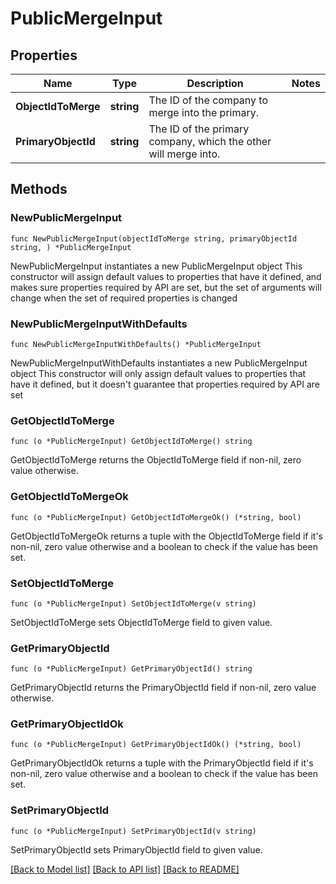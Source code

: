 # PublicMergeInput

## Properties

Name | Type | Description | Notes
------------ | ------------- | ------------- | -------------
**ObjectIdToMerge** | **string** | The ID of the company to merge into the primary. | 
**PrimaryObjectId** | **string** | The ID of the primary company, which the other will merge into. | 

## Methods

### NewPublicMergeInput

`func NewPublicMergeInput(objectIdToMerge string, primaryObjectId string, ) *PublicMergeInput`

NewPublicMergeInput instantiates a new PublicMergeInput object
This constructor will assign default values to properties that have it defined,
and makes sure properties required by API are set, but the set of arguments
will change when the set of required properties is changed

### NewPublicMergeInputWithDefaults

`func NewPublicMergeInputWithDefaults() *PublicMergeInput`

NewPublicMergeInputWithDefaults instantiates a new PublicMergeInput object
This constructor will only assign default values to properties that have it defined,
but it doesn't guarantee that properties required by API are set

### GetObjectIdToMerge

`func (o *PublicMergeInput) GetObjectIdToMerge() string`

GetObjectIdToMerge returns the ObjectIdToMerge field if non-nil, zero value otherwise.

### GetObjectIdToMergeOk

`func (o *PublicMergeInput) GetObjectIdToMergeOk() (*string, bool)`

GetObjectIdToMergeOk returns a tuple with the ObjectIdToMerge field if it's non-nil, zero value otherwise
and a boolean to check if the value has been set.

### SetObjectIdToMerge

`func (o *PublicMergeInput) SetObjectIdToMerge(v string)`

SetObjectIdToMerge sets ObjectIdToMerge field to given value.


### GetPrimaryObjectId

`func (o *PublicMergeInput) GetPrimaryObjectId() string`

GetPrimaryObjectId returns the PrimaryObjectId field if non-nil, zero value otherwise.

### GetPrimaryObjectIdOk

`func (o *PublicMergeInput) GetPrimaryObjectIdOk() (*string, bool)`

GetPrimaryObjectIdOk returns a tuple with the PrimaryObjectId field if it's non-nil, zero value otherwise
and a boolean to check if the value has been set.

### SetPrimaryObjectId

`func (o *PublicMergeInput) SetPrimaryObjectId(v string)`

SetPrimaryObjectId sets PrimaryObjectId field to given value.



[[Back to Model list]](../README.md#documentation-for-models) [[Back to API list]](../README.md#documentation-for-api-endpoints) [[Back to README]](../README.md)


